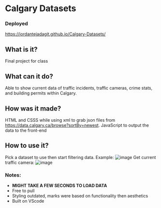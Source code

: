 # Calgary Datasets
### Deployed
https://jordantejadagit.github.io/Calgary-Datasets/
## What is it?
Final project for class
## What can it do?
Able to show current data of traffic incidents, traffic cameras, crime stats, and building permits within Calgary.
## How was it made?
HTML and CSSS while using xml to grab json files from https://data.calgary.ca/browse?sortBy=newest. JavaScript to output the data to the front-end
## How to use it?
Pick a dataset to use then start filtering data.
Example: 
![image](https://user-images.githubusercontent.com/84684944/150671888-b3e5b1d8-9017-447f-84de-c47d1df298d9.png)
Get current traffic camera:
![image](https://user-images.githubusercontent.com/84684944/150671912-8ea904c6-820f-45f8-8733-542f305169d7.png)
### Notes:
* **MIGHT TAKE A FEW SECONDS TO LOAD DATA**
* Free to pull
* Styling outdated, marks were based on functionality then aesthetics
* Built on VScode
